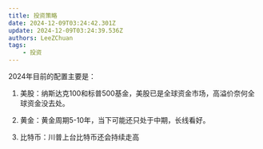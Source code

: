 ```yaml
---
title: 投资策略
date: 2024-12-09T03:24:42.301Z
update: 2024-12-09T03:24:39.536Z
authors: LeeZChuan
tags:
    - 投资
---
```



2024年目前的配置主要是：

1. 美股：纳斯达克100和标普500基金，美股已是全球资金市场，高溢价奈何全球资金没去处。

2. 黄金：黄金周期5-10年，当下可能还只处于中期，长线看好。

3. 比特币：川普上台比特币还会持续走高
